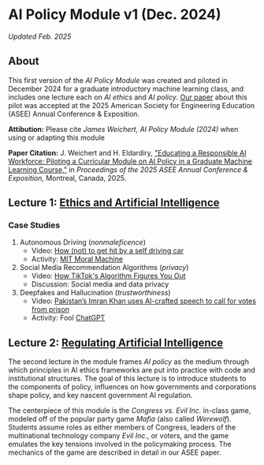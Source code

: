 # AI Policy Module v1 (Dec. 2024)
_Updated Feb. 2025_

## About
This first version of the _AI Policy Module_ was created and piloted in December 2024 for a graduate introductory machine learning class, and includes one lecture each on _AI ethics_ and _AI policy_. [Our paper](https://arxiv.org/abs/2502.07931) about this pilot was accepted at the 2025 American Society for Engineering Education (ASEE) Annual Conference & Exposition.

**Attibution:** Please cite _James Weichert, AI Policy Module (2024)_ when using or adapting this module

**Paper Citation:** J. Weichert and H. Eldardiry, ["Educating a Responsible AI Workforce: Piloting a Curricular Module on AI Policy in a Graduate Machine Learning Course,"](https://arxiv.org/abs/2502.07931) in _Proceedings of the 2025 ASEE Annual Conference & Exposition_, Montreal, Canada, 2025.

## Lecture 1: [Ethics and Artificial Intelligence](https://github.com/james-weichert/ai-policy-module/blob/main/v1/lecture1.pdf)

### Case Studies
1. Autonomous Driving (_nonmaleficence_)
    * Video: [How (not) to get hit by a self driving car](https://www.youtube.com/watch?v=gsG1g8B5hFk)
    * Activity: [MIT Moral Machine](http://moralmachine.net)
2. Social Media Recommendation Algorithms (_privacy_)
    * Video: [How TikTok's Algorithm Figures You Out](https://www.youtube.com/watch?v=nfczi2cI6Cs)
    * Discussion: Social media and data privacy
3. Deepfakes and Hallucination (_trustworthiness_)
    * Video: [Pakistan’s Imran Khan uses AI-crafted speech to call for votes from prison](https://www.youtube.com/watch?v=EgoWcCxh4mU)
    * Activity: Fool [ChatGPT](chatgpt.com) 

## Lecture 2: [Regulating Artificial Intelligence](https://github.com/james-weichert/ai-policy-module/blob/main/v1/lecture2.pdf)

The second lecture in the module frames _AI policy_ as the medium through which principles in AI
ethics frameworks are put into practice with code and institutional structures. The goal of this
lecture is to introduce students to the components of policy, influences on how governments and
corporations shape policy, and key nascent government AI regulation.

The centerpiece of this module is the _Congress vs. Evil Inc._ in-class game, modeled off of the popular party game _Mafia_ (also called _Werewolf_). Students assume roles as either members of Congress, leaders of the multinational technology company _Evil Inc._, or voters, and the game emulates the key tensions involved in the policymaking process. The mechanics of the game are described in detail in our ASEE paper.
